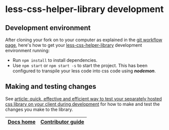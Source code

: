 # less-css-helper-library development

## Development environment

After cloning your fork on to your computer as explained in the [git workflow page](https://github.com/code-collabo/docs/blob/main/contributor-guide/git-workflow.md), here's how to get your [less-css-helper-library](https://github.com/code-collabo/less-css-helper-library) development environment running:

* Run `npm install` to install dependencies.
* Use `npm start` or `npm start -s` to start the project. This has been configured to transpile your less code into css code using _**nodemon**_.

## Making and testing changes

See [article: quick, effective and efficient way to test your separately hosted css library on your client during development](https://dev-obiagba.hashnode.dev/quick-effective-and-efficient-way-to-test-your-separately-hosted-css-library-on-your-client-during-development-1) for how to make and test the changes you make to the library.

| [Docs home](https://github.com/code-collabo/docs) | [Contributor guide](https://github.com/code-collabo/docs/tree/main/contributor-guide) |
| :--- | :--- |


